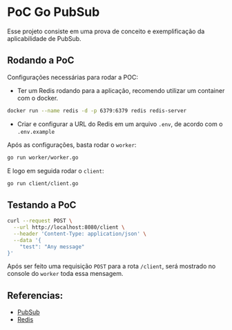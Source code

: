 # PoC Go PubSub

Esse projeto consiste em uma prova de conceito e exemplificação da aplicabilidade de PubSub.

## Rodando a PoC

Configurações necessárias para rodar a POC:

- Ter um Redis rodando para a aplicação, recomendo utilizar um container com o docker.

```sh
docker run --name redis -d -p 6379:6379 redis redis-server
```

- Criar e configurar a URL do Redis em um arquivo `.env`, de acordo com o `.env.example`

Após as configurações, basta rodar o `worker`:

```sh
go run worker/worker.go
```

E logo em seguida rodar o `client`:

```sh
go run client/client.go
```

## Testando a PoC

```sh
curl --request POST \
  --url http://localhost:8080/client \
  --header 'Content-Type: application/json' \
  --data '{
	"test": "Any message"
}'
```

Após ser feito uma requisição `POST` para a rota `/client`, será mostrado no console do `worker` toda essa mensagem.

## Referencias:

- [PubSub]("https://en.wikipedia.org/wiki/Publish%E2%80%93subscribe_pattern")
- [Redis]("https://redis.io/")
